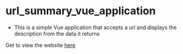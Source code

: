 # url_summary_vue_application

- This is a simple Vue application that accepts a url and displays the description from the data it returns

Get to view the website [here](https://url-summary-vue-application.vercel.app/)
